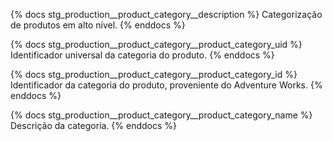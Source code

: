 {% docs stg_production__product_category__description %}
Categorização de produtos em alto nível.
{% enddocs %}

{% docs stg_production__product_category__product_category_uid %}
Identificador universal da categoria do produto.
{% enddocs %}

{% docs stg_production__product_category__product_category_id %}
Identificador da categoria do produto, proveniente do Adventure Works.
{% enddocs %}

{% docs stg_production__product_category__product_category_name %}
Descrição da categoria.
{% enddocs %}

